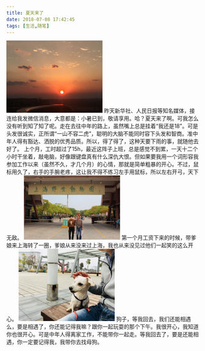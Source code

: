 ```yaml
---
title: 夏天来了
date: 2018-07-08 17:42:45
tags: [生活,随笔]
---
```

<img src="/images/凌空落日.jpg" width="50%" height="50%" alt="正是在下" title="凌空落日">
昨天新华社、人民日报等知名媒体，接连给我发微信消息，大意都是：小暑已到，敬请享用。哈？夏天来了啊。可我怎么没有听到知了知了呢。走在去往中年的路上，虽然嘴上总是挂着“我还是18”。可是头发很诚实，正所谓“一山不容二虎”，聪明的大脑不能同时容下头发和智商。准中年人得有豁达、洒脱的优秀品质。所以，得了得了，这种天要下雨的事，就随他去好了。
上个月，工时超过了15h，最近这阵子上班，总是感觉不到累，一天十二个小时干坐着，敲电脑，好像跟键盘真有什么深仇大恨。但如果要我用一个词形容我参加工作以来（虽然不久，才几个月）的心情，那就是简单粗暴的开心。不过，鼠标用久了，右手的手腕老疼，这让我不得不练习左手用鼠标，所以左右开弓，天下无敌。
<img src="/images/爸妈.jpg" width="50%" height="50%" alt="爸妈" >
第一个月工资下来的时候，带爹娘来上海转了一圈，爹娘从来没来过上海，我也从来没见过他们一起笑的这么开心。
<img src="/images/狗子.jpg" width="50%" height="50%" alt="狗子" >
狗子，等我回去，我们还能相遇么，要是相遇了，你还能记得我嘛？跟你一起玩耍的那个下午。我很开心，我知道你也很开心。可是中年人得离家工作，不能带你一起走。等我回去了，要是还能相遇，你一定要记得我，我带你去找母狗。
